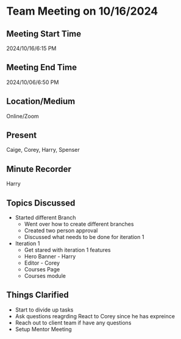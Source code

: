 # Team Meeting on 10/16/2024

## Meeting Start Time

2024/10/16/6:15 PM

## Meeting End Time

2024/10/06/6:50 PM

## Location/Medium

Online/Zoom

## Present

Caige, Corey, Harry, Spenser

## Minute Recorder

Harry

## Topics Discussed
- Started  different Branch
  + Went over how to create different branches
  + Created two person approval
  + Discussed what needs to be done for iteration 1
- Iteration 1
  + Get stared with iteration 1 features
  + Hero Banner - Harry
  + Editor - Corey
  + Courses Page
  + Courses module
## Things Clarified
- Start to divide up tasks
- Ask questions reagrding React to Corey since he has expreince
- Reach out to client team if have any questions
- Setup Mentor Meeting
